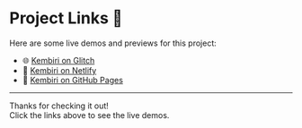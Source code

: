 # Project Links 🌟

Here are some live demos and previews for this project:

- 🌐 [Kembiri on Glitch](https://kembiri.glitch.me/)
- 🚀 [Kembiri on Netlify](https://kembiri.netlify.app/)
- 📂 [Kembiri on GitHub Pages](https://kembiri.github.io/test/)

---

Thanks for checking it out!  
Click the links above to see the live demos.
